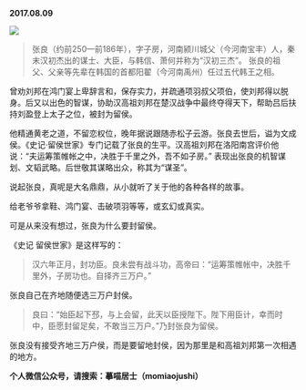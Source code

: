 
          
            
**2017.08.09**



![](//upload-images.jianshu.io/upload_images/51001-c84d6135fcd6352c.png)



>张良（约前250—前186年），字子房，河南颍川城父（今河南宝丰）人，秦末汉初杰出的谋士、大臣，与韩信、萧何并称为“汉初三杰”。
张良的祖父、父亲等先辈在韩国的首都阳翟（今河南禹州）任过五代韩王之相。

曾劝刘邦在鸿门宴上卑辞言和，保存实力，并疏通项羽叔父项伯，使刘邦得以脱身。后又以出色的智谋，协助汉高祖刘邦在楚汉战争中最终夺得天下，帮助吕后扶持刘盈登上太子之位，被封为留侯。

他精通黄老之道，不留恋权位，晚年据说跟随赤松子云游。张良去世后，谥为文成侯。《史记·留侯世家》专门记载了张良的生平。汉高祖刘邦在洛阳南宫评价他说：“夫运筹策帷帐之中，决胜于千里之外，吾不如子房。” 表现出张良的机智谋划、文韬武略。后世敬其谋略出众，称其为“谋圣”。



说起张良，真呢是大名鼎鼎，从小就听了关于他的各种各样的故事。

给老爷爷拿鞋、鸿门宴、击破项羽等等，或玄幻或真实。

可是从来没有想过，张良为什么要封留侯。

《史记 留侯世家》是这样写的：
>汉六年正月，封功臣。良未尝有战斗功，高帝曰：“运筹策帷帐中，决胜千里外，子房功也。自择齐三万户。”



张良自己在齐地随便选三万户封侯。
>良曰：“始臣起下邳，与上会留，此天以臣授陛下。陛下用臣计，幸而时中，臣愿封留足矣，不敢当三万户。”乃封张良为留侯。



张良没有接受齐地三万户侯，而是要留地封侯，因为那里是和高祖刘邦第一次相遇的地方。


**个人微信公众号，请搜索：摹喵居士（momiaojushi）**

          
        